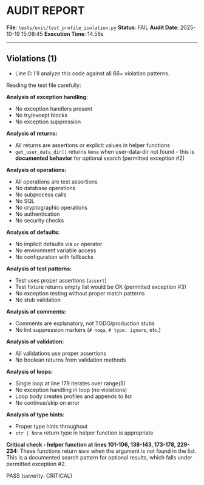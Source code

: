 # AUDIT REPORT

**File**: `tests/unit/test_profile_isolation.py`
**Status**: FAIL
**Audit Date**: 2025-10-19 15:08:45
**Execution Time**: 14.56s

---

## Violations (1)

- Line 0: I'll analyze this code against all 66+ violation patterns.

Reading the test file carefully:

**Analysis of exception handling:**
- No exception handlers present
- No try/except blocks
- No exception suppression

**Analysis of returns:**
- All returns are assertions or explicit values in helper functions
- `get_user_data_dir()` returns `None` when user-data-dir not found - this is **documented behavior** for optional search (permitted exception #2)

**Analysis of operations:**
- All operations are test assertions
- No database operations
- No subprocess calls
- No SQL
- No cryptographic operations
- No authentication
- No security checks

**Analysis of defaults:**
- No implicit defaults via `or` operator
- No environment variable access
- No configuration with fallbacks

**Analysis of test patterns:**
- Test uses proper assertions (`assert`)
- Test fixture returns empty list would be OK (permitted exception #3)
- No exception testing without proper match patterns
- No stub validation

**Analysis of comments:**
- Comments are explanatory, not TODO/production stubs
- No lint suppression markers (`# noqa`, `# type: ignore`, etc.)

**Analysis of validation:**
- All validations use proper assertions
- No boolean returns from validation methods

**Analysis of loops:**
- Single loop at line 179 iterates over range(5)
- No exception handling in loop (no violations)
- Loop body creates profiles and appends to list
- No continue/skip on error

**Analysis of type hints:**
- Proper type hints throughout
- `str | None` return type in helper function is appropriate

**Critical check - helper function at lines 101-106, 138-143, 173-178, 229-234:**
These functions return `None` when the argument is not found in the list. This is a documented search pattern for optional results, which falls under permitted exception #2.

PASS
 (severity: CRITICAL)
